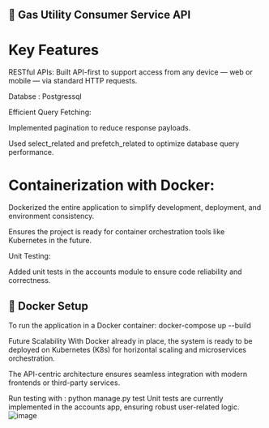 ## 🔧 Gas Utility Consumer Service API

# Key Features
RESTful APIs: Built API-first to support access from any device — web or mobile — via standard HTTP requests.

Databse : Postgressql 

Efficient Query Fetching:

Implemented pagination to reduce response payloads.

Used select_related and prefetch_related to optimize database query performance.

# Containerization with Docker:

Dockerized the entire application to simplify development, deployment, and environment consistency.

Ensures the project is ready for container orchestration tools like Kubernetes in the future.

Unit Testing:

Added unit tests in the accounts module to ensure code reliability and correctness.

 
## 🐳 Docker Setup
To run the application in a Docker container:
docker-compose up --build

Future Scalability
With Docker already in place, the system is ready to be deployed on Kubernetes (K8s) for horizontal scaling and microservices orchestration.

The API-centric architecture ensures seamless integration with modern frontends or third-party services.

Run testing with : 
python manage.py test
Unit tests are currently implemented in the accounts app, ensuring robust user-related logic.
![image](https://github.com/user-attachments/assets/3afad9aa-f481-4d98-be02-bec33013ab5d)

